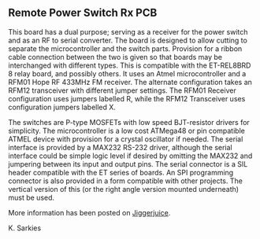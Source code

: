 Remote Power Switch Rx PCB
--------------------------

This board has a dual purpose; serving as a receiver for the power switch and as
an RF to serial converter. The board is designed to allow cutting to separate
the microcontroller and the switch parts. Provision for a ribbon cable
connection between the two is given so that boards may be interchanged with
different types. This is compatible with the ET-REL8BRD 8 relay board, and
possibly others. It uses an Atmel microcontroller and a RFM01 Hope RF 433MHz FM
receiver. The alternate configuration takes an RFM12 transceiver with different
jumper settings. The RFM01 Receiver configuration uses jumpers labelled R, while
the RFM12 Transceiver uses configuration jumpers labelled X.

The switches are P-type MOSFETs with low speed BJT-resistor drivers for
simplicity. The microcontroller is a low cost ATMega48 or pin compatible
ATMEL device with provision for a crystal oscillator if needed. The serial
interface is provided by a MAX232 RS-232 driver, although the serial interface
could be simple logic level if desired by omitting the MAX232 and jumpering
between its input and output pins. The serial connector is a SIL header
compatible with the ET series of boards. An SPI programming connector is also
provided in a form compatible with other projects. The vertical version of this
(or the right angle version mounted underneath) must be used.

More information has been posted on [Jiggerjuice](www.jiggerjuice.info/electronics/projects/remotecontrol/remote-control-switch.html).

K. Sarkies

